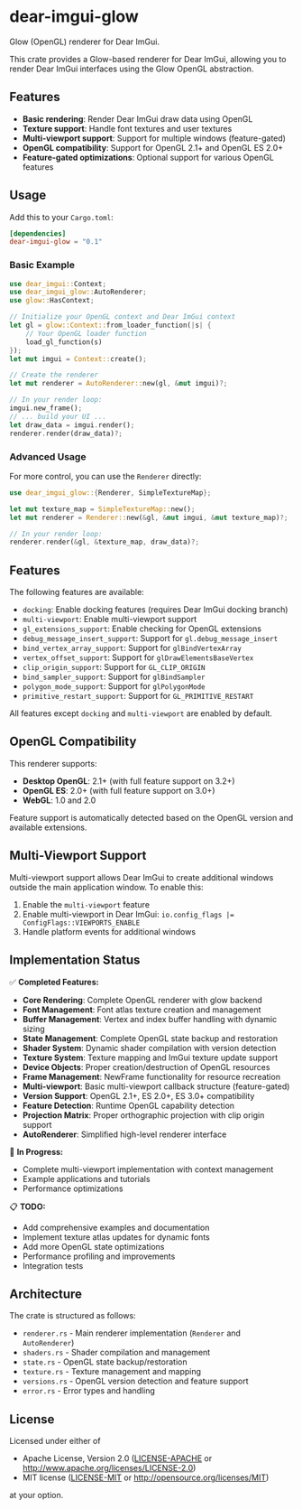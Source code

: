 # dear-imgui-glow

Glow (OpenGL) renderer for Dear ImGui.

This crate provides a Glow-based renderer for Dear ImGui, allowing you to render Dear ImGui interfaces using the Glow OpenGL abstraction.

## Features

- **Basic rendering**: Render Dear ImGui draw data using OpenGL
- **Texture support**: Handle font textures and user textures  
- **Multi-viewport support**: Support for multiple windows (feature-gated)
- **OpenGL compatibility**: Support for OpenGL 2.1+ and OpenGL ES 2.0+
- **Feature-gated optimizations**: Optional support for various OpenGL features

## Usage

Add this to your `Cargo.toml`:

```toml
[dependencies]
dear-imgui-glow = "0.1"
```

### Basic Example

```rust
use dear_imgui::Context;
use dear_imgui_glow::AutoRenderer;
use glow::HasContext;

// Initialize your OpenGL context and Dear ImGui context
let gl = glow::Context::from_loader_function(|s| {
    // Your OpenGL loader function
    load_gl_function(s)
});
let mut imgui = Context::create();

// Create the renderer
let mut renderer = AutoRenderer::new(gl, &mut imgui)?;

// In your render loop:
imgui.new_frame();
// ... build your UI ...
let draw_data = imgui.render();
renderer.render(draw_data)?;
```

### Advanced Usage

For more control, you can use the `Renderer` directly:

```rust
use dear_imgui_glow::{Renderer, SimpleTextureMap};

let mut texture_map = SimpleTextureMap::new();
let mut renderer = Renderer::new(&gl, &mut imgui, &mut texture_map)?;

// In your render loop:
renderer.render(&gl, &texture_map, draw_data)?;
```

## Features

The following features are available:

- `docking`: Enable docking features (requires Dear ImGui docking branch)
- `multi-viewport`: Enable multi-viewport support
- `gl_extensions_support`: Enable checking for OpenGL extensions
- `debug_message_insert_support`: Support for `gl.debug_message_insert`
- `bind_vertex_array_support`: Support for `glBindVertexArray`
- `vertex_offset_support`: Support for `glDrawElementsBaseVertex`
- `clip_origin_support`: Support for `GL_CLIP_ORIGIN`
- `bind_sampler_support`: Support for `glBindSampler`
- `polygon_mode_support`: Support for `glPolygonMode`
- `primitive_restart_support`: Support for `GL_PRIMITIVE_RESTART`

All features except `docking` and `multi-viewport` are enabled by default.

## OpenGL Compatibility

This renderer supports:

- **Desktop OpenGL**: 2.1+ (with full feature support on 3.2+)
- **OpenGL ES**: 2.0+ (with full feature support on 3.0+)
- **WebGL**: 1.0 and 2.0

Feature support is automatically detected based on the OpenGL version and available extensions.

## Multi-Viewport Support

Multi-viewport support allows Dear ImGui to create additional windows outside the main application window. To enable this:

1. Enable the `multi-viewport` feature
2. Enable multi-viewport in Dear ImGui: `io.config_flags |= ConfigFlags::VIEWPORTS_ENABLE`
3. Handle platform events for additional windows

## Implementation Status

✅ **Completed Features:**
- **Core Rendering**: Complete OpenGL renderer with glow backend
- **Font Management**: Font atlas texture creation and management
- **Buffer Management**: Vertex and index buffer handling with dynamic sizing
- **State Management**: Complete OpenGL state backup and restoration
- **Shader System**: Dynamic shader compilation with version detection
- **Texture System**: Texture mapping and ImGui texture update support
- **Device Objects**: Proper creation/destruction of OpenGL resources
- **Frame Management**: NewFrame functionality for resource recreation
- **Multi-viewport**: Basic multi-viewport callback structure (feature-gated)
- **Version Support**: OpenGL 2.1+, ES 2.0+, ES 3.0+ compatibility
- **Feature Detection**: Runtime OpenGL capability detection
- **Projection Matrix**: Proper orthographic projection with clip origin support
- **AutoRenderer**: Simplified high-level renderer interface

🚧 **In Progress:**
- Complete multi-viewport implementation with context management
- Example applications and tutorials
- Performance optimizations

📋 **TODO:**
- Add comprehensive examples and documentation
- Implement texture atlas updates for dynamic fonts
- Add more OpenGL state optimizations
- Performance profiling and improvements
- Integration tests

## Architecture

The crate is structured as follows:

- `renderer.rs` - Main renderer implementation (`Renderer` and `AutoRenderer`)
- `shaders.rs` - Shader compilation and management
- `state.rs` - OpenGL state backup/restoration
- `texture.rs` - Texture management and mapping
- `versions.rs` - OpenGL version detection and feature support
- `error.rs` - Error types and handling

## License

Licensed under either of

- Apache License, Version 2.0 ([LICENSE-APACHE](../../LICENSE-APACHE) or http://www.apache.org/licenses/LICENSE-2.0)
- MIT license ([LICENSE-MIT](../../LICENSE-MIT) or http://opensource.org/licenses/MIT)

at your option.
